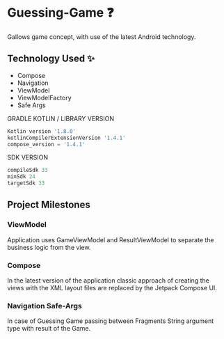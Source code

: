 # Guessing-Game ❓

Gallows game concept, with use of the latest Android technology.

## Technology Used ✨

- Compose
- Navigation
- ViewModel
- ViewModelFactory
- Safe Args

GRADLE KOTLIN / LIBRARY VERSION
```gradle
Kotlin version '1.8.0'
kotlinCompilerExtensionVersion '1.4.1'
compose_version = '1.4.1'
```

SDK VERSION
```gradle
compileSdk 33
minSdk 24
targetSdk 33
```

## Project Milestones

### ViewModel
Application uses GameViewModel and ResultViewModel to separate the business logic from the view.

### Compose
In the latest version of the application classic approach of creating the views with the XML layout files are replaced by the Jetpack Compose UI.

### Navigation Safe-Args
In case of Guessing Game passing between Fragments String argument type with result of the Game.